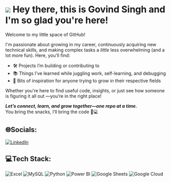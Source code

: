 # ![](https://user-images.githubusercontent.com/18350557/176309783-0785949b-9127-417c-8b55-ab5a4333674e.gif) Hey there, this is Govind Singh and I'm so glad you're here!
Welcome to my little space of GitHub!

I'm passionate about growing in my career, continuously acquiring new technical skills, and making complex tasks a *little* less overwhelming (and a lot more fun). Here, you'll find:
- 🛠️ Projects I’m building or contributing to  
- 📚 Things I’ve learned while juggling work, self-learning, and debugging  
- 🌱 Bits of inspiration for anyone trying to grow in their respective fields

Whether you're here to find useful code, insights, or just see how someone is figuring it all out —you’re in the right place!

**_Let’s connect, learn, and grow together—one repo at a time._**  
You bring the snacks, I’ll bring the code 🍪💻

## 🌐Socials:
[![LinkedIn](https://img.shields.io/badge/LinkedIn-%230077B5.svg?logo=linkedin&logoColor=white)](https://linkedin.com/in/singh-govind)
## 💻Tech Stack:
![Excel](https://img.shields.io/badge/Excel-217346?style=plastic&logo=microsoft-excel&logoColor=white) ![MySQL](https://img.shields.io/badge/MySQL-4479A1?style=plastic&logo=mysql&logoColor=white) 
![Python](https://img.shields.io/badge/python-3670A0?style=plastic&logo=python&logoColor=ffdd54) ![Power BI](https://img.shields.io/badge/Power_BI-F2C811?style=plastic&logo=microsoft-power-bi&logoColor=black)
![Google Sheets](https://img.shields.io/badge/Google_Sheets-34A853?style=plastic&logo=google-sheets&logoColor=white) ![Google Cloud](https://img.shields.io/badge/Google_Cloud-4285F4?style=plastic&logo=google-cloud&logoColor=white)

<!---
gitwithgovind/gitwithgovind is a ✨ special ✨ repository because its `README.md` (this file) appears on your GitHub profile.
You can click the Preview link to take a look at your changes.
--->
